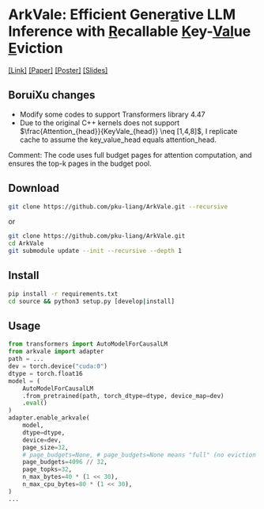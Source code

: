 # ArkVale: Efficient Gener<ins>a</ins>tive LLM Inference with <ins>R</ins>ecallable <ins>K</ins>ey-<ins>Val</ins>ue <ins>E</ins>viction 

[\[Link\]](https://neurips.cc/virtual/2024/poster/96635) [\[Paper\]](./media/arkvale-nips24-paper.pdf) [\[Poster\]](./media/arkvale-nips24-poster.pdf) [\[Slides\]](./media/arkvale-nips24-talk.pdf)


## BoruiXu changes

- Modify some codes to support Transformers library 4.47
- Due to the original C++ kernels does not support $\frac{Attention_{head}}{KeyVale_{head}} \neq [1,4,8]$, I replicate cache to assume the key_value_head equals attention_head.


Comment: The code uses full budget pages for attention computation, and ensures the top-k pages in the budget pool.
## Download

```bash
git clone https://github.com/pku-liang/ArkVale.git --recursive 
```

or 

```bash
git clone https://github.com/pku-liang/ArkVale.git
cd ArkVale
git submodule update --init --recursive --depth 1 
```

## Install 

```bash
pip install -r requirements.txt
cd source && python3 setup.py [develop|install]
```

## Usage 

```python
from transformers import AutoModelForCausalLM
from arkvale import adapter
path = ...
dev = torch.device("cuda:0")
dtype = torch.float16
model = (
    AutoModelForCausalLM
    .from_pretrained(path, torch_dtype=dtype, device_map=dev)
    .eval()
)
adapter.enable_arkvale(
    model, 
    dtype=dtype, 
    device=dev, 
    page_size=32,
    # page_budgets=None, # page_budgets=None means "full" (no eviction & recall)
    page_budgets=4096 // 32,
    page_topks=32,
    n_max_bytes=40 * (1 << 30),
    n_max_cpu_bytes=80 * (1 << 30),
)
...
```
